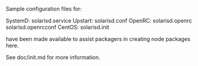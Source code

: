 Sample configuration files for:

SystemD: solarisd.service
Upstart: solarisd.conf
OpenRC:  solarisd.openrc
         solarisd.openrcconf
CentOS:  solarisd.init

have been made available to assist packagers in creating node packages here.

See doc/init.md for more information.
